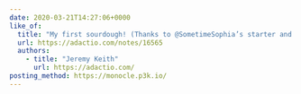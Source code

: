 ```yaml
---
date: 2020-03-21T14:27:06+0000
like_of:
  title: "My first sourdough! (Thanks to @SometimeSophia’s starter and excellent …"
  url: https://adactio.com/notes/16565
  authors:
    - title: "Jeremy Keith"
      url: https://adactio.com/
posting_method: https://monocle.p3k.io/
---
```

